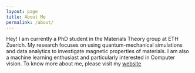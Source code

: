 ```yaml
---
layout: page
title: About Me
permalink: /about/
---
```


Hey! I am currently a PhD student in the Materials Theory group at ETH Zuerich. My research focuses on using quantum-mechanical simulations and data analytics to investigate magnetic properties of materials. I am also a machine learning enthusiast and particularly interested in Computer vision. To know more about me, please visit my [website](https://aizardar.github.io/) 
